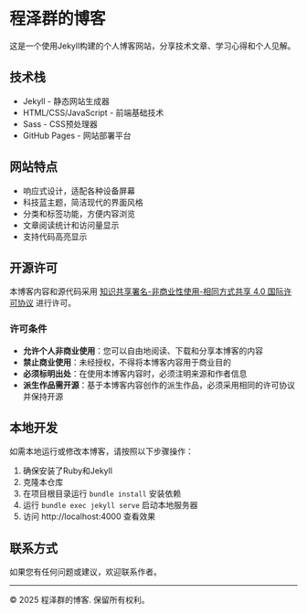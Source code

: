 # 程泽群的博客

这是一个使用Jekyll构建的个人博客网站，分享技术文章、学习心得和个人见解。

## 技术栈
- Jekyll - 静态网站生成器
- HTML/CSS/JavaScript - 前端基础技术
- Sass - CSS预处理器
- GitHub Pages - 网站部署平台

## 网站特点
- 响应式设计，适配各种设备屏幕
- 科技蓝主题，简洁现代的界面风格
- 分类和标签功能，方便内容浏览
- 文章阅读统计和访问量显示
- 支持代码高亮显示

## 开源许可
本博客内容和源代码采用 [知识共享署名-非商业性使用-相同方式共享 4.0 国际许可协议](https://creativecommons.org/licenses/by-nc-sa/4.0/) 进行许可。

### 许可条件
- **允许个人非商业使用**：您可以自由地阅读、下载和分享本博客的内容
- **禁止商业使用**：未经授权，不得将本博客内容用于商业目的
- **必须标明出处**：在使用本博客内容时，必须注明来源和作者信息
- **派生作品需开源**：基于本博客内容创作的派生作品，必须采用相同的许可协议并保持开源

## 本地开发
如需本地运行或修改本博客，请按照以下步骤操作：

1. 确保安装了Ruby和Jekyll
2. 克隆本仓库
3. 在项目根目录运行 `bundle install` 安装依赖
4. 运行 `bundle exec jekyll serve` 启动本地服务器
5. 访问 http://localhost:4000 查看效果

## 联系方式
如果您有任何问题或建议，欢迎联系作者。

---
© 2025 程泽群的博客. 保留所有权利。